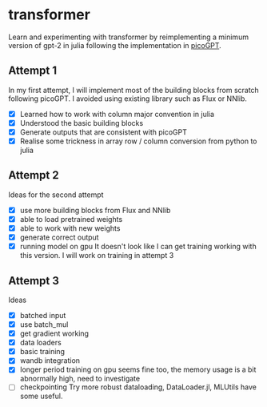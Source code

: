 # transformer
Learn and experimenting with transformer by reimplementing
a minimum version of gpt-2 in julia following the implementation
in [picoGPT](https://github.com/jaymody/picoGPT/).

## Attempt 1
In my first attempt, I will implement most of the
building blocks from scratch following picoGPT. I avoided using
existing library such as Flux or NNlib. 
- [x] Learned how to work with column major convention in julia
- [x] Understood the basic building blocks
- [x] Generate outputs that are consistent with picoGPT
- [x] Realise some trickness in array row / column conversion from python to julia

## Attempt 2 
Ideas for the second attempt
- [x] use more building blocks from Flux and NNlib
- [x] able to load pretrained weights
- [x] able to work with new weights
- [x] generate correct output
- [x] running model on gpu
It doesn't look like I can get training working with this version. I will
work on training in attempt 3

## Attempt 3
Ideas
- [X] batched input
- [X] use batch_mul
- [X] get gradient working
- [X] data loaders
- [X] basic training
- [X] wandb integration
- [X] longer period training on gpu seems fine too, the memory usage is a bit abnormally high, need to investigate
- [ ] checkpointing
Try more robust dataloading, DataLoader.jl, MLUtils have some useful.
